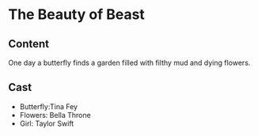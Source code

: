 # The Beauty of Beast

## Content
One day a butterfly finds a garden filled with filthy mud and dying flowers.

## Cast
- Butterfly:Tina Fey
- Flowers: Bella Throne
- Girl: Taylor Swift
